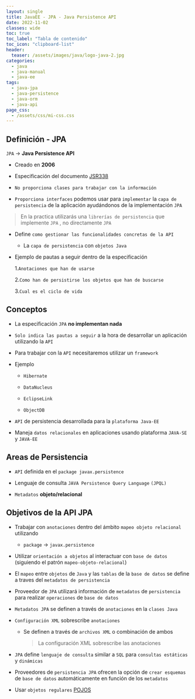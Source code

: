 ```yaml
---
layout: single
title: JavaEE - JPA - Java Persistence API
date: 2022-11-02
classes: wide
toc: true
toc_label: "Tabla de contenido"
toc_icon: "clipboard-list"
header:
  teaser: /assets/images/java/logo-java-2.jpg
categories:
  - java
  - java-manual
  - java-ee
tags:
  - java-jpa
  - java-persistence
  - java-orm
  - java-api
page_css:
  - /assets/css/mi-css.css
---
```


## Definición - JPA

 ``JPA`` → **Java Persistence API**

* Creado en **2006**

* Especificación del documento [JSR338](https://jcp.org/aboutJava/communityprocess/mrel/jsr338/index.html)

* ``No proporciona clases para trabajar con la información``

* ``Proporciona interfaces`` podemos usar para ``implementar`` la ``capa de persistencia`` de la aplicación ayudándonos de la implementación ``JPA``

> En la practica utilizarás una ``librerías de persistencia`` que implemente ``JPA`` , no directamente ``JPA``  

* Define ``como gestionar las funcionalidades concretas de la API`` 
  * La ``capa de persistencia`` con ``objetos Java``

* Ejemplo de pautas a seguir dentro de la especificación

  1.``Anotaciones que han de usarse``
  
  2.``Como han de persistirse los objetos que han de buscarse``
  
  3.``Cual es el ciclo de vida``

## Conceptos

* La especificación ``JPA`` **no implementan nada**

* ``Solo indica las pautas a seguir`` a la hora de desarrollar un aplicación utilizando la ``API``
  
* Para trabajar con la ``API`` necesitaremos utilizar un ``framework``

* Ejemplo

  * ``Hibernate``
  
  * ``DataNucleus``
  
  * ``EclipseLink``
  
  * ``ObjectDB``

* ``API`` de persistencia desarrollada para la ``plataforma Java-EE``

* Maneja ``datos relacionales`` en aplicaciones usando plataforma ``JAVA-SE`` y ``JAVA-EE``

## Areas de Persistencia

* ``API`` definida en el ``package javax.persistence``

* Lenguaje de consulta ``JAVA Persistence Query Language`` ``(JPQL)``

* ``Metadatos`` **objeto/relacional**

## Objetivos de la API JPA

* Trabajar con ``anotaciones`` dentro del ámbito ``mapeo objeto relacional`` utilizando
  
  * ``package`` → ``javax.persistence``

* Utilizar ``orientación a objetos`` al interactuar con ``base de datos`` (siguiendo el patrón ``mapeo-objeto-relacional``)

* El ``mapeo`` entre ``objetos`` de ``Java`` y las ``tablas`` de la ``base de datos`` se define a traves del ``metadatos de persistencia``

* Proveedor de ``JPA`` utilizará información de ``metadatos`` de ``persistencia`` para realizar ``operaciones`` de ``base de datos``

* ``Metadatos JPA`` se definen a través de ``anotaciones`` en la ``clases Java``

* ``Configuración XML`` sobrescribe ``anotaciones``

  * Se definen a través de ``archivos XML`` o combinación de ambos

    > La configuración XML sobrescribe las anotaciones

* ``JPA`` define ``lenguaje de consulta`` similar a ``SQL`` para ``consultas estáticas`` y ``dinámicas``

* Proveedores de ``persistencia JPA`` ofrecen la opción de ``crear esquemas`` de ``base de datos`` automáticamente en función de los ``metadatos``

* Usar ``objetos regulares`` [POJOS](https://rvsweb.github.io/rvs.github.io/java/java-manual/java-ee/java-pojo/)
